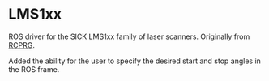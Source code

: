 LMS1xx
======

ROS driver for the SICK LMS1xx family of laser scanners. Originally from [RCPRG](https://github.com/RCPRG-ros-pkg/RCPRG_laser_drivers).

Added the ability for the user to specify the desired start and stop angles in the ROS frame. 
